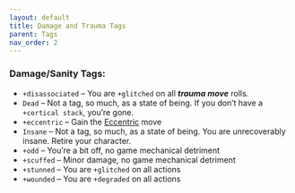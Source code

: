 ```yaml
---
layout: default
title: Damage and Trauma Tags
parent: Tags
nav_order: 2
---
```


### **Damage/Sanity Tags:**

- `+disassociated` – You are `+glitched` on all **_trauma move_** rolls.
- `Dead` – Not a tag, so much, as a state of being. If you don’t have a `+cortical stack`, you’re gone.
- `+eccentric` – Gain the [Eccentric](https://eclipse-phase-apocalypse.obsidianportal.com/wikis/moves#Eccentric) move
- `Insane` – Not a tag, so much, as a state of being. You are unrecoverably insane. Retire your character.
- `+odd` – You’re a bit off, no game mechanical detriment
- `+scuffed` – Minor damage, no game mechanical detriment
- `+stunned` – You are `+glitched` on all actions
- `+wounded` – You are `+degraded` on all actions
